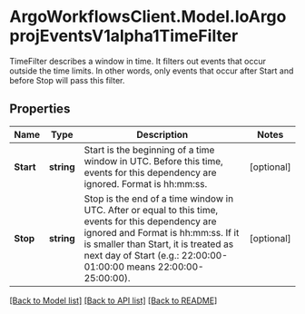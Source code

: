 # ArgoWorkflowsClient.Model.IoArgoprojEventsV1alpha1TimeFilter
TimeFilter describes a window in time. It filters out events that occur outside the time limits. In other words, only events that occur after Start and before Stop will pass this filter.

## Properties

Name | Type | Description | Notes
------------ | ------------- | ------------- | -------------
**Start** | **string** | Start is the beginning of a time window in UTC. Before this time, events for this dependency are ignored. Format is hh:mm:ss. | [optional] 
**Stop** | **string** | Stop is the end of a time window in UTC. After or equal to this time, events for this dependency are ignored and Format is hh:mm:ss. If it is smaller than Start, it is treated as next day of Start (e.g.: 22:00:00-01:00:00 means 22:00:00-25:00:00). | [optional] 

[[Back to Model list]](../README.md#documentation-for-models) [[Back to API list]](../README.md#documentation-for-api-endpoints) [[Back to README]](../README.md)

